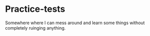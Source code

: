 # Practice-tests
Somewhere where I can mess around and learn some things without completely ruinging anything.
